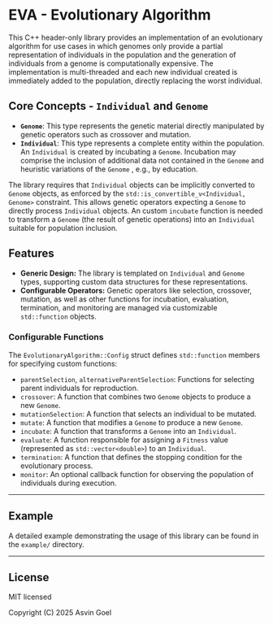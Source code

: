 # EVA - Evolutionary Algorithm

This C++ header-only library provides an implementation of an evolutionary algorithm for use cases in which genomes only provide a partial representation of individuals in the population and the generation of individuals from a genome is computationally expensive. The implementation is multi-threaded and each new individual created is immediately added to the population, directly replacing the worst individual.

## Core Concepts - `Individual` and `Genome`

  * **`Genome`**: This type represents the genetic material directly manipulated by genetic operators such as crossover and mutation.
  * **`Individual`**: This type represents a complete entity within the population. An `Individual` is created by incubating a `Genome`. Incubation may comprise the inclusion of additional data not contained in the `Genome` and heuristic variations of the `Genome` , e.g., by education. 

The library requires that `Individual` objects can be implicitly converted to `Genome` objects, as enforced by the `std::is_convertible_v<Individual, Genome>` constraint. This allows genetic operators expecting a `Genome` to directly process `Individual` objects. An custom `incubate` function is needed to transform a `Genome` (the result of genetic operations) into an `Individual` suitable for population inclusion.

## Features

  * **Generic Design:** The library is templated on `Individual` and `Genome` types, supporting custom data structures for these representations.
  * **Configurable Operators:** Genetic operators like selection, crossover, mutation, as well as other functions for incubation, evaluation, termination, and monitoring are managed via customizable `std::function` objects.

### Configurable Functions

The `EvolutionaryAlgorithm::Config` struct defines `std::function` members for specifying custom functions:

  * `parentSelection`, `alternativeParentSelection`: Functions for selecting parent individuals for reproduction.
  * `crossover`: A function that combines two `Genome` objects to produce a new `Genome`.
  * `mutationSelection`: A function that selects an individual to be mutated.
  * `mutate`: A function that modifies a `Genome` to produce a new `Genome`.
  * `incubate`: A function that transforms a `Genome` into an `Individual`.
  * `evaluate`: A function responsible for assigning a `Fitness` value (represented as `std::vector<double>`) to an `Individual`.
  * `termination`: A function that defines the stopping condition for the evolutionary process.
  * `monitor`: An optional callback function for observing the population of individuals during execution.

-----

## Example

A detailed example demonstrating the usage of this library can be found in the `example/` directory.

-----

## License

MIT licensed

Copyright (C) 2025 Asvin Goel

